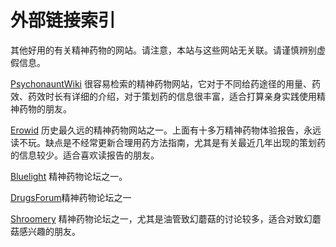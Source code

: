 # 外部链接索引

其他好用的有关精神药物的网站。请注意，本站与这些网站无关联。请谨慎辨别虚假信息。

[PsychonauntWiki](https://psychonautwiki.org/) 很容易检索的精神药物网站，它对于不同给药途径的用量、药效、药效时长有详细的介绍，对于策划药的信息很丰富，适合打算亲身实践使用精神药物的朋友。

[Erowid](https://www.erowid.org/) 历史最久远的精神药物网站之一。上面有十多万精神药物体验报告，永远读不玩。缺点是不经常更新合理用药方法指南，尤其是有关最近几年出现的策划药的信息较少。适合喜欢读报告的朋友。

[Bluelight](https://www.bluelight.org/community/) 精神药物论坛之一。

[DrugsForum](https://drugs-forum.com/forums/)精神药物论坛之一

[Shroomery](https://www.shroomery.org/) 精神药物论坛之一，尤其是油管致幻蘑菇的讨论较多，适合对致幻蘑菇感兴趣的朋友。
